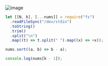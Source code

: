 ![image](https://github.com/ssc9811/algorithm/assets/39263149/d3eb14db-1c5b-41ba-b0ce-d6bc518e52df)

```javascript
let [[N, k], [...nums]] = require("fs")
  .readFileSync("/dev/stdin")
  .toString()
  .trim()
  .split("\n")
  .map((t) => t.split(" ").map((x) => +x));

nums.sort((a, b) => b - a);

console.log(nums[k - 1]);
```
